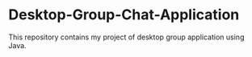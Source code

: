 # Desktop-Group-Chat-Application
This repository contains my project of desktop group application using Java.
